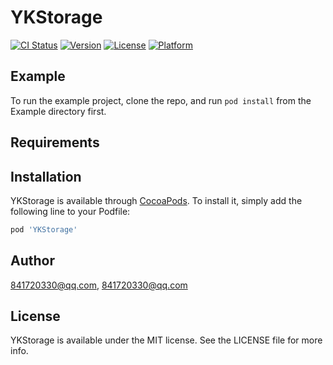 # YKStorage

[![CI Status](https://img.shields.io/travis/841720330@qq.com/YKStorage.svg?style=flat)](https://travis-ci.org/841720330@qq.com/YKStorage)
[![Version](https://img.shields.io/cocoapods/v/YKStorage.svg?style=flat)](https://cocoapods.org/pods/YKStorage)
[![License](https://img.shields.io/cocoapods/l/YKStorage.svg?style=flat)](https://cocoapods.org/pods/YKStorage)
[![Platform](https://img.shields.io/cocoapods/p/YKStorage.svg?style=flat)](https://cocoapods.org/pods/YKStorage)

## Example

To run the example project, clone the repo, and run `pod install` from the Example directory first.

## Requirements

## Installation

YKStorage is available through [CocoaPods](https://cocoapods.org). To install
it, simply add the following line to your Podfile:

```ruby
pod 'YKStorage'
```

## Author

841720330@qq.com, 841720330@qq.com

## License

YKStorage is available under the MIT license. See the LICENSE file for more info.
